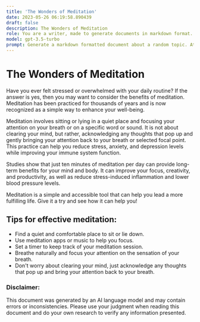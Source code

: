 ```yaml
---
title: 'The Wonders of Meditation'
date: 2023-05-26 06:19:58.890439
draft: false
description: The Wonders of Meditation
role: You are a writer, made to generate documents in markdown format. It is very important that all of the documents you generate are in valid markdown format.
model: gpt-3.5-turbo
prompt: Generate a markdown formatted document about a random topic. At the bottom, include a disclaimer explaining that the document was generated by you. The first line of the document should be the title. Make sure that the entire document is in proper markdown format, using a mix of various tags to make the document visually appealing.
---
```


# The Wonders of Meditation

Have you ever felt stressed or overwhelmed with your daily routine? If the answer is yes, then you may want to consider the benefits of meditation. Meditation has been practiced for thousands of years and is now recognized as a simple way to enhance your well-being.

Meditation involves sitting or lying in a quiet place and focusing your attention on your breath or on a specific word or sound. It is not about clearing your mind, but rather, acknowledging any thoughts that pop up and gently bringing your attention back to your breath or selected focal point. This practice can help you reduce stress, anxiety, and depression levels while improving your immune system function.

Studies show that just ten minutes of meditation per day can provide long-term benefits for your mind and body. It can improve your focus, creativity, and productivity, as well as reduce stress-induced inflammation and lower blood pressure levels.

Meditation is a simple and accessible tool that can help you lead a more fulfilling life. Give it a try and see how it can help you!

## Tips for effective meditation:

- Find a quiet and comfortable place to sit or lie down.
- Use meditation apps or music to help you focus.
- Set a timer to keep track of your meditation session.
- Breathe naturally and focus your attention on the sensation of your breath.
- Don't worry about clearing your mind, just acknowledge any thoughts that pop up and bring your attention back to your breath.

### Disclaimer:

This document was generated by an AI language model and may contain errors or inconsistencies. Please use your judgment when reading this document and do your own research to verify any information presented.